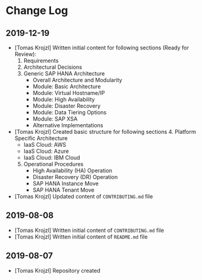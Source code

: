 # Change Log

## 2019-12-19

- [Tomas Krojzl] Written initial content for following sections (Ready for Review):
  1. Requirements
  2. Architectural Decisions
  3. Generic SAP HANA Architecture
     - Overall Architecture and Modularity
     - Module: Basic Architecture
     - Module: Virtual Hostname/IP
     - Module: High Availability
     - Module: Disaster Recovery
     - Module: Data Tiering Options
     - Module: SAP XSA
     - Alternative Implementations
- [Tomas Krojzl] Created basic structure for following sections
  4. Platform Specific Architecture
     - IaaS Cloud: AWS
     - IaaS Cloud: Azure
     - IaaS Cloud: IBM Cloud
  5. Operational Procedures
     - High Availability (HA) Operation
     - Disaster Recovery (DR) Operation
     - SAP HANA Instance Move
     - SAP HANA Tenant Move
- [Tomas Krojzl] Updated content of `CONTRIBUTING.md` file

## 2019-08-08

- [Tomas Krojzl] Written initial content of `CONTRIBUTING.md` file
- [Tomas Krojzl] Written initial content of `README.md` file

## 2019-08-07

- [Tomas Krojzl] Repository created
